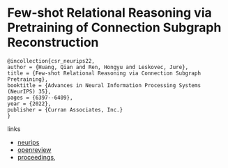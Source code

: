 # Few-shot Relational Reasoning via Pretraining of Connection Subgraph Reconstruction

```
@incollection{csr_neurips22,
author = {Huang, Qian and Ren, Hongyu and Leskovec, Jure},
title = {Few-shot Relational Reasoning via Connection Subgraph Pretraining},
booktitle = {Advances in Neural Information Processing Systems (NeurIPS) 35},
pages = {6397--6409},
year = {2022},
publisher = {Curran Associates, Inc.}
}
```

links
- [neurips](https://nips.cc/Conferences/2022/Schedule?showEvent=53677)
- [openreview](https://openreview.net/forum?id=LvW71lgly25)
- [proceedings](https://papers.nips.cc//paper_files/paper/2022/hash/29de5722d7d2a6946c08d0c0162a1c71-Abstract-Conference.html),
